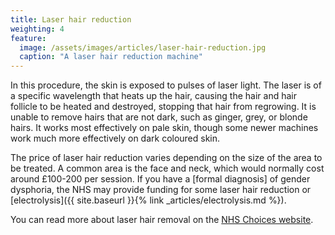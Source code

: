 ```yaml
---
title: Laser hair reduction
weighting: 4
feature:
  image: /assets/images/articles/laser-hair-reduction.jpg
  caption: "A laser hair reduction machine"
---
```


In this procedure, the skin is exposed to pulses of laser light. The laser is of a specific wavelength that heats up the hair, causing the hair and hair follicle to be heated and destroyed, stopping that hair from regrowing. It is unable to remove hairs that are not dark, such as ginger, grey, or blonde hairs. It works most effectively on pale skin, though some newer machines work much more effectively on dark coloured skin.

The price of laser hair reduction varies depending on the size of the area to be treated. A common area is the face and neck, which would normally cost around £100-200 per session. If you have a [formal diagnosis] of gender dysphoria, the NHS may provide funding for some laser hair reduction or [electrolysis]({{ site.baseurl }}{% link _articles/electrolysis.md %}).

You can read more about laser hair removal on the [NHS Choices website](http://www.nhs.uk/Conditions/cosmetic-treatments-guide/Pages/laser-hair-removal.aspx).